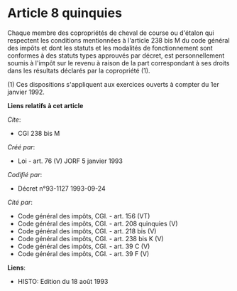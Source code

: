 # Article 8 quinquies

Chaque membre des copropriétés de cheval de course ou d'étalon qui respectent les conditions mentionnées à l'article 238 bis
M du code général des impôts et dont les statuts et les modalités de fonctionnement sont conformes à des statuts types
approuvés par décret, est personnellement soumis à l'impôt sur le revenu à raison de la part correspondant à ses droits dans
les résultats déclarés par la copropriété (1).

(1) Ces dispositions s'appliquent aux exercices ouverts à compter du 1er janvier 1992.

**Liens relatifs à cet article**

_Cite_:

  - CGI 238 bis M

_Créé par_:

  - Loi - art. 76 (V) JORF 5 janvier 1993

_Codifié par_:

  - Décret n°93-1127 1993-09-24

_Cité par_:

  - Code général des impôts, CGI. - art. 156 (VT)
  - Code général des impôts, CGI. - art. 208 quinquies (V)
  - Code général des impôts, CGI. - art. 218 bis (V)
  - Code général des impôts, CGI. - art. 238 bis K (V)
  - Code général des impôts, CGI. - art. 39 C (V)
  - Code général des impôts, CGI. - art. 39 F (V)

**Liens**:

  - HISTO: Edition du 18 août 1993
